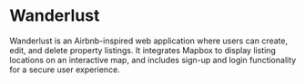 # Wanderlust
Wanderlust is an Airbnb-inspired web application where users can create, edit, and delete property listings. It integrates Mapbox to display listing locations on an interactive map, and includes sign-up and login functionality for a secure user experience.
